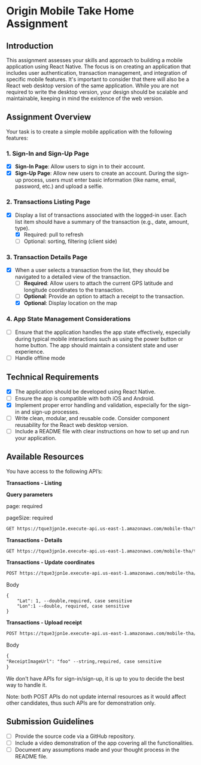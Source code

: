 # Origin Mobile Take Home Assignment

## **Introduction**

This assignment assesses your skills and approach to building a mobile application using React Native. The focus is on creating an application that includes user authentication, transaction management, and integration of specific mobile features. It's important to consider that there will also be a React web desktop version of the same application. While you are not required to write the desktop version, your design should be scalable and maintainable, keeping in mind the existence of the web version.

## **Assignment Overview**

Your task is to create a simple mobile application with the following features:

### **1. Sign-In and Sign-Up Page**

- [x] **Sign-In Page**: Allow users to sign in to their account.
- [x] **Sign-Up Page**: Allow new users to create an account. During the sign-up process, users must enter basic information (like name, email, password, etc.) and upload a selfie.

### **2. Transactions Listing Page**

- [x] Display a list of transactions associated with the logged-in user. Each list item should have a summary of the transaction (e.g., date, amount, type).
  - [x] Required: pull to refresh
  - [ ] Optional: sorting, filtering (client side)

### **3. Transaction Details Page**

- [x] When a user selects a transaction from the list, they should be navigated to a detailed view of the transaction.
  - [ ] **Required**: Allow users to attach the current GPS latitude and longitude coordinates to the transaction.
  - [ ] **Optional**: Provide an option to attach a receipt to the transaction.
  - [x] **Optional**: Display location on the map

### **4. App State Management Considerations**

- [ ] Ensure that the application handles the app state effectively, especially during typical mobile interactions such as using the power button or home button. The app should maintain a consistent state and user experience.
- [ ] Handle offline mode

## **Technical Requirements**

- [x] The application should be developed using React Native.
- [ ] Ensure the app is compatible with both iOS and Android.
- [x] Implement proper error handling and validation, especially for the sign-in and sign-up processes.
- [ ] Write clean, modular, and reusable code. Consider component reusability for the React web desktop version.
- [ ] Include a README file with clear instructions on how to set up and run your application.

## Available Resources

You have access to the following API’s:

**Transactions - Listing**

**Query parameters**

page: required

pageSize: required

```markdown
GET https://tque3jpn1e.execute-api.us-east-1.amazonaws.com/mobile-tha/transactions?page=?&pageSize=?
```

**Transactions - Details**

```markdown
GET https://tque3jpn1e.execute-api.us-east-1.amazonaws.com/mobile-tha/transactions/{id}
```

**Transactions - Update coordinates**

```markdown
POST https://tque3jpn1e.execute-api.us-east-1.amazonaws.com/mobile-tha/transactions/{id}/coordinates
```

Body

```
{
    "Lat": 1, --double,required, case sensitive
    "Lon":1 --double, required, case sensitive
}
```

**Transactions - Upload receipt**

```markdown
POST https://tque3jpn1e.execute-api.us-east-1.amazonaws.com/mobile-tha/transactions/{id}/receipt
```

Body

```markdown
{
"ReceiptImageUrl": "foo" --string,required, case sensitive
}
```

We don't have APIs for sign-in/sign-up, it is up to you to decide the best way to handle it.

Note: both POST APIs do not update internal resources as it would affect other candidates, thus such APIs are for demonstration only.

## **Submission Guidelines**

- [ ] Provide the source code via a GitHub repository.
- [ ] Include a video demonstration of the app covering all the functionalities.
- [ ] Document any assumptions made and your thought process in the README file.

